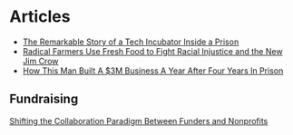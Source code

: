 # Articles

* [The Remarkable Story of a Tech Incubator Inside a Prison](http://www.wired.com/2015/03/last-mile-documentary)
* [Radical Farmers Use Fresh Food to Fight Racial Injustice and the New Jim Crow](http://www.yesmagazine.org/peace-justice/radical-farmers-use-fresh-food-fight-racial-injustice-black-lives-matter)
* [How This Man Built A $3M Business A Year After Four Years In Prison](http://www.forbes.com/sites/hollieslade/2014/08/21/how-this-man-built-a-3m-business-a-year-on-from-four-years-in-prison/)

## Fundraising
[Shifting the Collaboration Paradigm Between Funders and Nonprofits](http://www.milesfdn.org/2015/03/shifting-the-collaboration-paradigm-for-funders-and-nonprofits/)
